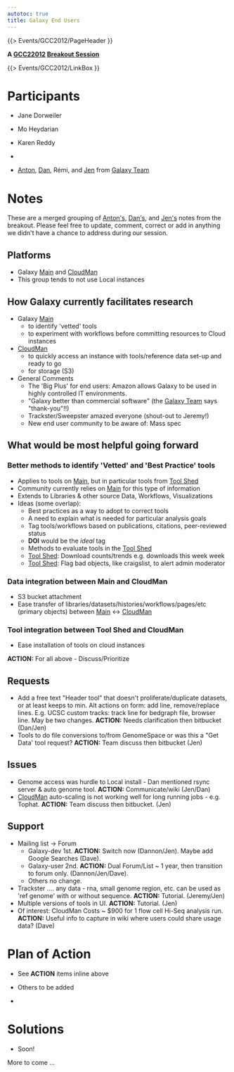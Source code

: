 ```yaml
---
autotoc: true
title: Galaxy End Users
---
```

{{> Events/GCC2012/PageHeader }}



**A [GCC22012](/src/events/GCC2012/index.md) [Breakout Session](/src/events/GCC2012/Program/Breakouts/index.md)**

{{> Events/GCC2012/LinkBox }}
<div class='right'></div>

# Participants

* Jane Dorweiler
* Mo Heydarian
* Karen Reddy

 * 
* [Anton](/src/anton/index.md), [Dan](/src/Dan/index.md), Rémi, and [Jen](/src/JenniferJackson/index.md) from [Galaxy Team](/src/GalaxyTeam/index.md)

# Notes

These are a merged grouping of [Anton's](/src/anton/index.md), [Dan's](/src/Dan/index.md), and [Jen's](/src/JenniferJackson/index.md) notes from the breakout.  Please feel free to update, comment, correct or add in anything we didn't have a chance to address during our session.


## Platforms

* Galaxy [Main](/src/Main/index.md) and [CloudMan](/src/CloudMan/index.md)
* This group tends to not use Local instances

## How Galaxy currently facilitates research

* Galaxy [Main](/src/Main/index.md)
  * to identify 'vetted' tools
  * to experiment with workflows before committing resources to Cloud instances
* [CloudMan](/src/CloudMan/index.md)
  * to quickly access an instance with tools/reference data set-up and ready to go
  * for storage (S3)
* General Comments
  * The 'Big Plus' for end users: Amazon allows Galaxy to be used in highly controlled IT environments. 
  * "Galaxy better than commercial software" (the [Galaxy Team](/src/GalaxyTeam/index.md) says "thank-you"!!)
  * Trackster/Sweepster amazed everyone (shout-out to Jeremy!)
  * New end user community to be aware of: Mass spec

## What would be most helpful going forward

### Better methods to identify 'Vetted' and 'Best Practice' tools

* Applies to tools on [Main](/src/Main/index.md), but in particular tools from [Tool Shed](/src/ToolShed/index.md)
* Community currently relies on [Main](/src/Main/index.md) for this type of information
* Extends to Libraries & other source Data, Workflows, Visualizations
* Ideas (some overlap):
  * Best practices as a way to adopt to correct tools
  * A need to explain what is needed for particular analysis goals
  * Tag tools/workflows based on publications, citations, peer-reviewed status
  * **DOI** would be the *ideal* tag
  * Methods to evaluate tools in the [Tool Shed](/src/ToolShed/index.md)
  * [Tool Shed](/src/ToolShed/index.md): Download counts/trends e.g. downloads this week week
  * [Tool Shed](/src/ToolShed/index.md): Flag bad objects, like craigslist, to alert admin moderator

### Data integration between Main and CloudMan

* S3 bucket attachment
* Ease transfer of libraries/datasets/histories/workflows/pages/etc (primary objects) between [Main](/src/Main/index.md) &harr; [CloudMan](/src/CloudMan/index.md)

### Tool integration between Tool Shed and CloudMan

* Ease installation of tools on cloud instances

**ACTION:** For all above - Discuss/Prioritize

## Requests

* Add a free text "Header tool" that doesn't proliferate/duplicate datasets, or at least keeps to min. Alt actions on form: add line, remove/replace lines. E.g. UCSC custom tracks: track line for bedgraph file, browser line. May be two changes. **ACTION:** Needs clarification then bitbucket (Dan/Jen)
* Tools to do file conversions to/from GenomeSpace or was this a "Get Data' tool request? **ACTION:** Team discuss then bitbucket (Jen)

## Issues

* Genome access was hurdle to Local install - Dan mentioned rsync server & auto genome tool. **ACTION:** Communicate/wiki (Jen/Dan)
* [CloudMan](/src/CloudMan/index.md) auto-scaling is not working well for long running jobs - e.g. Tophat. **ACTION:** Team discuss then bitbucket. (Jen)

## Support

* Mailing list &rarr; Forum
  * Galaxy-dev 1st. **ACTION:** Switch now (Dannon/Jen). Maybe add Google Searches (Dave).
  * Galaxy-user 2nd. **ACTION:** Dual Forum/List ~ 1 year, then transition to forum only. (Dannon/Jen/Dave).
  * Others no change.
* Trackster .... any data - rna, small genome region, etc. can be used as 'ref genome' with or without sequence. **ACTION:** Tutorial. (Jeremy/Jen)
* Multiple versions of tools in UI. **ACTION:** Tutorial. (Jen)
* Of interest: CloudMan Costs ~ $900 for 1 flow cell Hi-Seq analysis run. **ACTION:** Useful info to capture in wiki where users could share usage data? (Dave)

# Plan of Action

* See **ACTION** items inline above
* Others to be added

 * 

# Solutions

* Soon!

More to come ...
